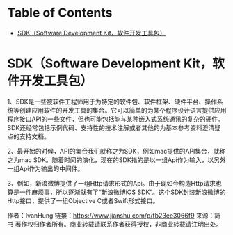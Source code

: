 # Table of Contents

* [SDK（Software Development Kit，软件开发工具包）](#sdksoftware-development-kit软件开发工具包)







# SDK（Software Development Kit，软件开发工具包）
1、SDK是一些被软件工程师用于为特定的软件包、软件框架、硬件平台、操作系统等创建应用软件的开发工具的集合。它可以简单的为某个程序设计语言提供应用程序接口API的一些文件，但也可能包括能与某种嵌入式系统通讯的复杂的硬件。SDK还经常包括示例代码、支持性的技术注解或者其他的为基本参考资料澄清疑点的支持文档。

2、最开始的时候，API的集合我们就称之为SDK，例如mac提供的API集合，就称之为mac SDK。随着时间的演化，现在的SDK指的是以一组Api作为输入，以另外一组Api作为输出的中间件。

3、例如，新浪微博提供了一组Http请求形式的Api。由于现如今构造Http请求也算是一件麻烦事，所以逐渐就有了“新浪微博iOS SDK”。这个SDK封装新浪微博的Http接口，提供了一组Objective C或者Swift形式接口。

作者：IvanHung
链接：https://www.jianshu.com/p/fb23ee3066f9
来源：简书
著作权归作者所有。商业转载请联系作者获得授权，非商业转载请注明出处。

